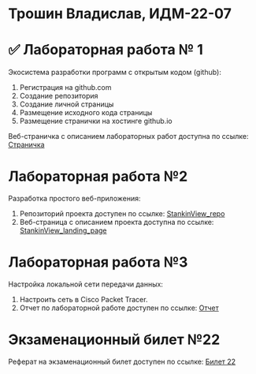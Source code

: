 # Трошин Владислав, ИДМ-22-07
# ✅ Лабораторная работа № 1
Экосистема разработки программ с открытым кодом (github):

1. Регистрация на github.com
2. Создание репозитория
3. Создание личной страницы
4. Размещение исходного кода страницы
5. Размещение странички на хостинге github.io

Веб-страничка с описанием лабораторных работ доступна по ссылке: [Страничка](https://tromb17.github.io/)

# Лабораторная работа №2
Разработка простого веб-приложения:

1. Репозиторий проекта доступен по ссылке: [StankinView_repo](https://github.com/fireru277/inet2022/wiki)
2. Веб-страница с описанием проекта доступна по ссылке: [StankinView_landing_page](https://profound-salmiakki-49c5d6.netlify.app/)

# Лабораторная работа №3
Настройка локальной сети передачи данных:
1. Настроить сеть в Cisco Packet Tracer.
2. Отчет по лабораторной работе доступен по ссылке: [Отчет](https://github.com/tromb17/tromb17.github.io/blob/main/Отчет%20по%20Cisco%20Packet%20Tracer.pdf)

# Экзаменационный билет №22
Реферат на экзаменационный билет доступен по ссылке: [Билет 22](https://github.com/stankin/inet-2022/wiki/exam22)
